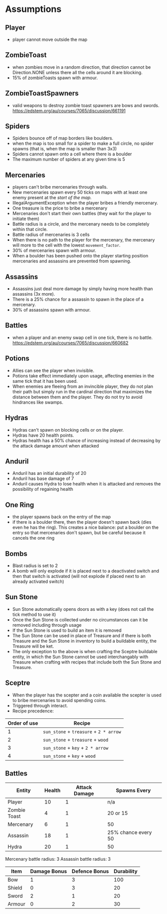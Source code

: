 # Assumptions

## Player
- player cannot move outside the map

## ZombieToast
- when zombies move in a random direction, that direction cannot be
  Direction.NONE unless there all the cells around it are blocking.
- 15% of zombieToasts spawn with armour.

## ZombieToastSpawners

- valid weapons to destroy zombie toast spawners are bows and swords.
  https://edstem.org/au/courses/7065/discussion/661191

## Spiders
- Spiders bounce off of map borders like boulders.
- when the map is too small for a spider to make a full circle, no spider spawns
  (that is, when the map is smaller than 3x3)
- Spiders cannot spawn onto a cell where there is a boulder
- The maximum number of spiders at any given time is 5

## Mercenaries
- players can't bribe mercenaries through walls.
- New mercenaries spawn every 50 ticks on maps with at least one enemy present
  at the *start of the map.*
- IllegalArgumentException when the player bribes a friendly mercenary.
- One treasure is the price to bribe a mercenary
- Mercenaries don't start their own battles (they wait for the player to
  initiate them)
- Battle radius is a circle, and the mercenary needs to be completely within
  that circle.
- Battle radius of mercenaries is 3 cells
- When there is no path to the player for the mercenary, the mercenary will more to the cell with the lowest `movement_factor`.
- 30% of mercenaries spawn with armour.
- When a boulder has been pushed onto the player starting position mercenaries and assassins are prevented from spawning.

## Assassins
- Assassins just deal more damage by simply having more health than assassins (3x more).
- There is a 25% chance for a assassin to spawn in the place of a mercenary.
- 30% of assassins spawn with armour.

## Battles
- when a player and an enemy swap cell in one tick, there is no battle.
   https://edstem.org/au/courses/7065/discussion/660682

## Potions
- Allies can see the player when invisible.
- Potions take effect immediately upon usage, affecting enemies in the same tick that it has been used.
- When enemies are fleeing from an invincible player, they do not plan their path but simply run in the cardinal direction that maximizes the distance between them and the player. They do not try to avoid hindrances like swamps.

## Hydras
- Hydras can't spawn on blocking cells or on the player.
- Hydras have 20 health points.
- Hydras health has a 50% chance of increasing instead of decreasing
by the attack damage amount when attacked

## Anduril
- Anduril has an initial durability of 20
- Anduril has base damage of 7
- Anduril causes Hydra to lose health when it is attacked and
removes the possibility of regaining health

## One Ring
- the player spawns back on the entry of the map
- if there is a boulder there, then the player doesn't spawn back (dies even he
  has the ring). This creates a nice balance: put a boulder on the entry so that
  mercenaries don't spawn, but be careful because it cancels the one ring

## Bombs
- Blast radius is set to 2
- A bomb will only explode if it is placed next to a deactivated switch and then that switch is activated
  (will not explode if placed next to an already activated switch)

## Sun Stone
- Sun Stone automatically opens doors as with a key (does not call the tick method to use it)
- Once the Sun Stone is collected under no circumstances can it be removed including through usage
- If the Sun Stone is used to build an item it is removed
- The Sun Stone can be used in place of Treasure and if there is both Treasure and the Sun Stone in inventory
  to build a buildable entity, the Treasure will be ket.
- The only exception to the above is when crafting the Sceptre buildable entity, in which the Sun Stone cannot be used 
  interchangably with Treasure when crafting with recipes that include both the Sun Stone and Treasure.

## Sceptre
- When the player has the scepter and a coin available the scepter is used to bribe mercenaries to avoid spending coins. 
- Triggered through interact.
- Recipe precedence:

| Order of use | Recipe |
| --- | --- |
| 1 | `sun_stone` + `treasure` + `2 * arrow` |
| 2 | `sun_stone` + `treasure` + `wood` |
| 3 | `sun_stone` + `key` + `2 * arrow` |
| 4 | `sun_stone` + `key` + `wood` |

## Battles

| Entity       | Health | Attack Damage | Spawns Every        |
| ------------ | ------ | ------------- | ------------------- |
| Player       | 10     | 1             | n/a                 |
| Zombie Toast | 4      | 1             | 20 or 15            |
| Mercenary    | 6      | 1             | 50                  |
| Assassin     | 18     | 1             | 25% chance every 50 |
| Hydra        | 20     | 1             | 50                  |

Mercenary battle radius: 3
Assassin battle radius: 3

| Item   | Damage Bonus | Defence Bonus | Durability |
| ------ | ------------ | ------------- | ---------- |
| Bow    | 1            | 3             | 100        |
| Shield | 0            | 3             | 20         |
| Sword  | 2            | 1             | 20         |
| Armour | 0            | 2             | 30         |

